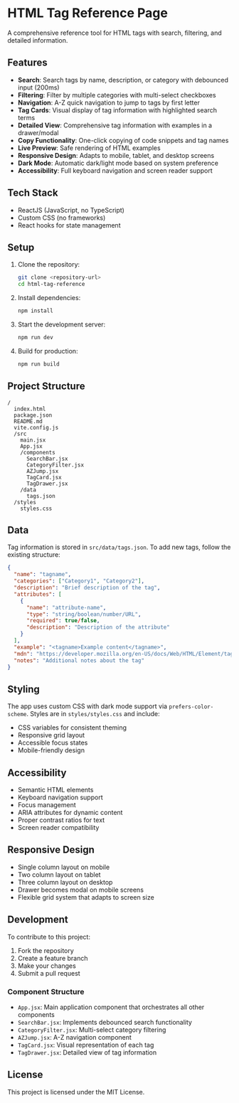 # HTML Tag Reference Page

A comprehensive reference tool for HTML tags with search, filtering, and detailed information.

## Features

- **Search**: Search tags by name, description, or category with debounced input (200ms)
- **Filtering**: Filter by multiple categories with multi-select checkboxes
- **Navigation**: A-Z quick navigation to jump to tags by first letter
- **Tag Cards**: Visual display of tag information with highlighted search terms
- **Detailed View**: Comprehensive tag information with examples in a drawer/modal
- **Copy Functionality**: One-click copying of code snippets and tag names
- **Live Preview**: Safe rendering of HTML examples
- **Responsive Design**: Adapts to mobile, tablet, and desktop screens
- **Dark Mode**: Automatic dark/light mode based on system preference
- **Accessibility**: Full keyboard navigation and screen reader support

## Tech Stack

- ReactJS (JavaScript, no TypeScript)
- Custom CSS (no frameworks)
- React hooks for state management

## Setup

1. Clone the repository:
   ```bash
   git clone <repository-url>
   cd html-tag-reference
   ```

2. Install dependencies:
   ```bash
   npm install
   ```

3. Start the development server:
   ```bash
   npm run dev
   ```

4. Build for production:
   ```bash
   npm run build
   ```

## Project Structure

```
/
  index.html
  package.json
  README.md
  vite.config.js
  /src
    main.jsx
    App.jsx
    /components
      SearchBar.jsx
      CategoryFilter.jsx
      AZJump.jsx
      TagCard.jsx
      TagDrawer.jsx
    /data
      tags.json
  /styles
    styles.css
```

## Data

Tag information is stored in `src/data/tags.json`. To add new tags, follow the existing structure:

```json
{
  "name": "tagname",
  "categories": ["Category1", "Category2"],
  "description": "Brief description of the tag",
  "attributes": [
    {
      "name": "attribute-name",
      "type": "string/boolean/number/URL",
      "required": true/false,
      "description": "Description of the attribute"
    }
  ],
  "example": "<tagname>Example content</tagname>",
  "mdn": "https://developer.mozilla.org/en-US/docs/Web/HTML/Element/tagname",
  "notes": "Additional notes about the tag"
}
```

## Styling

The app uses custom CSS with dark mode support via `prefers-color-scheme`. Styles are in `styles/styles.css` and include:

- CSS variables for consistent theming
- Responsive grid layout
- Accessible focus states
- Mobile-friendly design

## Accessibility

- Semantic HTML elements
- Keyboard navigation support
- Focus management
- ARIA attributes for dynamic content
- Proper contrast ratios for text
- Screen reader compatibility

## Responsive Design

- Single column layout on mobile
- Two column layout on tablet
- Three column layout on desktop
- Drawer becomes modal on mobile screens
- Flexible grid system that adapts to screen size

## Development

To contribute to this project:

1. Fork the repository
2. Create a feature branch
3. Make your changes
4. Submit a pull request

### Component Structure

- `App.jsx`: Main application component that orchestrates all other components
- `SearchBar.jsx`: Implements debounced search functionality
- `CategoryFilter.jsx`: Multi-select category filtering
- `AZJump.jsx`: A-Z navigation component
- `TagCard.jsx`: Visual representation of each tag
- `TagDrawer.jsx`: Detailed view of tag information

## License

This project is licensed under the MIT License.
</content>